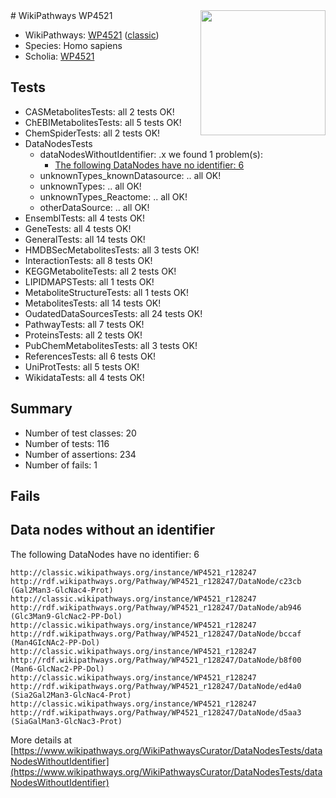 <img style="float: right; width: 200px" src="https://upload.wikimedia.org/wikipedia/commons/thumb/8/83/Wplogo_with_text_500.png/640px-Wplogo_with_text_500.png" />
# WikiPathways WP4521

* WikiPathways: [WP4521](https://wikipathways.org/pathways/WP4521) ([classic](https://classic.wikipathways.org/instance/WP4521))
* Species: Homo sapiens
* Scholia: [WP4521](https://scholia.toolforge.org/wikipathways/WP4521)
## Tests
* CASMetabolitesTests: all 2 tests OK!
* ChEBIMetabolitesTests: all 5 tests OK!
* ChemSpiderTests: all 2 tests OK!
* DataNodesTests
    * dataNodesWithoutIdentifier: .x we found 1 problem(s):
        * [The following DataNodes have no identifier: 6](#d2d32fa5)
    * unknownTypes_knownDatasource: .. all OK!
    * unknownTypes: .. all OK!
    * unknownTypes_Reactome: .. all OK!
    * otherDataSource: .. all OK!
* EnsemblTests: all 4 tests OK!
* GeneTests: all 4 tests OK!
* GeneralTests: all 14 tests OK!
* HMDBSecMetabolitesTests: all 3 tests OK!
* InteractionTests: all 8 tests OK!
* KEGGMetaboliteTests: all 2 tests OK!
* LIPIDMAPSTests: all 1 tests OK!
* MetaboliteStructureTests: all 1 tests OK!
* MetabolitesTests: all 14 tests OK!
* OudatedDataSourcesTests: all 24 tests OK!
* PathwayTests: all 7 tests OK!
* ProteinsTests: all 2 tests OK!
* PubChemMetabolitesTests: all 3 tests OK!
* ReferencesTests: all 6 tests OK!
* UniProtTests: all 5 tests OK!
* WikidataTests: all 4 tests OK!


## Summary

* Number of test classes: 20
* Number of tests: 116
* Number of assertions: 234
* Number of fails: 1

## Fails

<a name="d2d32fa5" />

## Data nodes without an identifier

The following DataNodes have no identifier: 6
```
http://classic.wikipathways.org/instance/WP4521_r128247 http://rdf.wikipathways.org/Pathway/WP4521_r128247/DataNode/c23cb (Gal2Man3-GlcNac4-Prot)
http://classic.wikipathways.org/instance/WP4521_r128247 http://rdf.wikipathways.org/Pathway/WP4521_r128247/DataNode/ab946 (Glc3Man9-GlcNac2-PP-Dol)
http://classic.wikipathways.org/instance/WP4521_r128247 http://rdf.wikipathways.org/Pathway/WP4521_r128247/DataNode/bccaf (Man4GIcNAc2-PP-Dol)
http://classic.wikipathways.org/instance/WP4521_r128247 http://rdf.wikipathways.org/Pathway/WP4521_r128247/DataNode/b8f00 (Man6-GlcNac2-PP-Dol)
http://classic.wikipathways.org/instance/WP4521_r128247 http://rdf.wikipathways.org/Pathway/WP4521_r128247/DataNode/ed4a0 (Sia2Gal2Man3-GlcNac4-Prot)
http://classic.wikipathways.org/instance/WP4521_r128247 http://rdf.wikipathways.org/Pathway/WP4521_r128247/DataNode/d5aa3 (SiaGalMan3-GlcNac3-Prot)
```

More details at [https://www.wikipathways.org/WikiPathwaysCurator/DataNodesTests/dataNodesWithoutIdentifier](https://www.wikipathways.org/WikiPathwaysCurator/DataNodesTests/dataNodesWithoutIdentifier)

